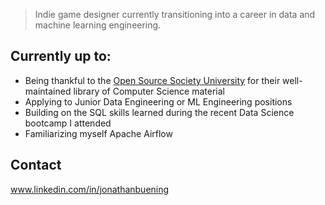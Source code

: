 > Indie game designer currently transitioning into a career in data and machine learning engineering. 

## Currently up to:
- Being thankful to the [Open Source Society University](https://github.com/ossu/computer-science) for their well-maintained library of Computer Science material
- Applying to Junior Data Engineering or ML Engineering positions
- Building on the SQL skills learned during the recent Data Science bootcamp I attended
- Familiarizing myself Apache Airflow

## Contact
www.linkedin.com/in/jonathanbuening


<!--
**Jobuen/Jobuen** is a ✨ _special_ ✨ repository because its `README.md` (this file) appears on your GitHub profile.

Here are some ideas to get you started:

- 🔭 I’m currently working on ...
- 🌱 I’m currently learning ...
- 👯 I’m looking to collaborate on ...
- 🤔 I’m looking for help with ...
- 💬 Ask me about ...
- 📫 How to reach me: ...
- 😄 Pronouns: ...
- ⚡ Fun fact: ...
-->
